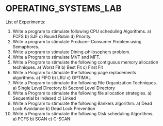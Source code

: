 # OPERATING_SYSTEMS_LAB

List of Experiments:

1. Write a program to stimulate following CPU scheduling Algorithms.
  a) FCFS b) SJF c) Round Robin d) Priority.
2. Write a program to stimulate Producer-Consumer Problem using Semaphores.
3. Write a program to stimulate Dining-philosophers problem.
4. Write a Program to stimulate MVT and MFT.
5. Write a Program to stimulate the following contiguous memory allocation techniques.
  a) Worst Fit b) Best Fit c) First Fit
6. Write a Program to stimulate the following page replacements algorithms.
  a) FIFO b) LRU c) OPTIMAL
7. Write a Program to stimulate the following File Organization Techniques.
  a) Single Level Directory b) Second Level Directory
8. Write a Program to stimulate the following file allocation strategies.
  a) Sequential b) Indexed c) Linked
9. Write a Program to stimulate the following Bankers algorithm.
  a) Dead Lock Avoidance b) Dead Lock Prevention
10. Write a Program to stimulate the following Disk scheduling Algorithms.
  a) FCFS b) SCAN c) C-SCAN
